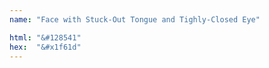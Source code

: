 ```yaml
---
name: "Face with Stuck-Out Tongue and Tighly-Closed Eye"

html: "&#128541"
hex:  "&#x1f61d"
---
```

